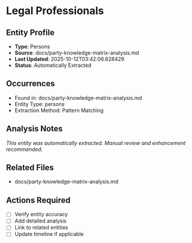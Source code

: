 # Legal Professionals

## Entity Profile
- **Type**: Persons
- **Source**: docs/party-knowledge-matrix-analysis.md
- **Last Updated**: 2025-10-12T03:42:06.628429
- **Status**: Automatically Extracted

## Occurrences
- Found in: docs/party-knowledge-matrix-analysis.md
- Entity Type: persons
- Extraction Method: Pattern Matching

## Analysis Notes
*This entity was automatically extracted. Manual review and enhancement recommended.*

## Related Files
- docs/party-knowledge-matrix-analysis.md

## Actions Required
- [ ] Verify entity accuracy
- [ ] Add detailed analysis
- [ ] Link to related entities
- [ ] Update timeline if applicable
